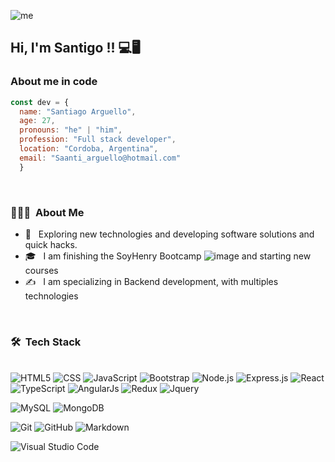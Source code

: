 ![me](https://user-images.githubusercontent.com/106771179/215600934-430bb0e8-37b0-482f-91ae-7f8cb2086cca.jpg)

<h2> Hi, I'm Santigo !! 💻🖥 </h2>


### About me in code
```js
const dev = {
  name: "Santiago Arguello",
  age: 27,
  pronouns: "he" | "him",
  profession: "Full stack developer",
  location: "Cordoba, Argentina",
  email: "Saanti_arguello@hotmail.com"
  }

```
<br/>
<h3> 👨🏻‍💻 &nbsp;About Me </h3>

- 🤔 &nbsp; Exploring new technologies and developing software solutions and quick hacks.
- 🎓 &nbsp; I am finishing the SoyHenry Bootcamp ![image](https://user-images.githubusercontent.com/106771179/215268641-613e5beb-81a7-476f-8351-502518f11ab9.png)
  and starting new courses
- ✍️ &nbsp; I am specializing in Backend development, with multiples technologies

<br/>

<h3> 🛠 &nbsp;Tech Stack</h3>



 <br/>![HTML5](https://img.shields.io/badge/HTML5-E34F26?style=for-the-badge&logo=html5&logoColor=white)
  ![CSS](https://img.shields.io/badge/CSS-239120?&style=for-the-badge&logo=css3&logoColor=white)
  ![JavaScript](https://img.shields.io/badge/JavaScript-323330?style=for-the-badge&logo=javascript&logoColor=F7DF1E)
  ![Bootstrap](https://img.shields.io/badge/Bootstrap-563D7C?style=for-the-badge&logo=bootstrap&logoColor=white)
  ![Node.js](https://img.shields.io/badge/Node.js-43853D?style=for-the-badge&logo=node.js&logoColor=white)
  ![Express.js](https://img.shields.io/badge/Express.js-404D59?style=for-the-badge)
  ![React](https://img.shields.io/badge/React-20232A?style=for-the-badge&logo=react&logoColor=61DAFB)
  ![TypeScript](https://img.shields.io/badge/TypeScript-007ACC?style=for-the-badge&logo=typescript&logoColor=white)
  ![AngularJs](https://img.shields.io/badge/AngularJS-E23237?style=for-the-badge&logo=angularjs&logoColor=white)
  ![Redux](https://img.shields.io/badge/Redux-593D88?style=for-the-badge&logo=redux&logoColor=white)
  ![Jquery](https://img.shields.io/badge/jQuery-0769AD?style=for-the-badge&logo=jquery&logoColor=white)
  

  ![MySQL](https://img.shields.io/badge/MySQL-005C84?style=for-the-badge&logo=mysql&logoColor=white)
  ![MongoDB](https://img.shields.io/badge/MongoDB-4EA94B?style=for-the-badge&logo=mongodb&logoColor=white)
  

  ![Git](https://img.shields.io/badge/GIT-E44C30?style=for-the-badge&logo=git&logoColor=white)
  ![GitHub](https://img.shields.io/badge/GitHub-100000?style=for-the-badge&logo=github&logoColor=white)
  ![Markdown](https://img.shields.io/badge/Markdown-000000?style=for-the-badge&logo=markdown&logoColor=white)
  

  ![Visual Studio Code](https://img.shields.io/badge/Visual_Studio-5C2D91?style=for-the-badge&logo=visual%20studio&logoColor=white)
  


